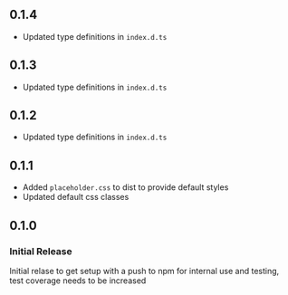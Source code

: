 ## 0.1.4

- Updated type definitions in `index.d.ts`
## 0.1.3

- Updated type definitions in `index.d.ts`

## 0.1.2

- Updated type definitions in `index.d.ts`

## 0.1.1

- Added `placeholder.css` to dist to provide default styles
- Updated default css classes

## 0.1.0

### Initial Release

Initial relase to get setup with a push to npm for internal use and testing, test coverage needs to be increased
